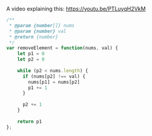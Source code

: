 A video explaining this: https://youtu.be/PTLuyqH2VkM
```js
/**
 * @param {number[]} nums
 * @param {number} val
 * @return {number}
 */
var removeElement = function(nums, val) {
    let p1 = 0
    let p2 = 0
    
    while (p2 < nums.length) {
      if (nums[p2] !== val) {
        nums[p1] = nums[p2]
        p1 += 1
      }
      
      p2 += 1
    }
  
    return p1
};
```
